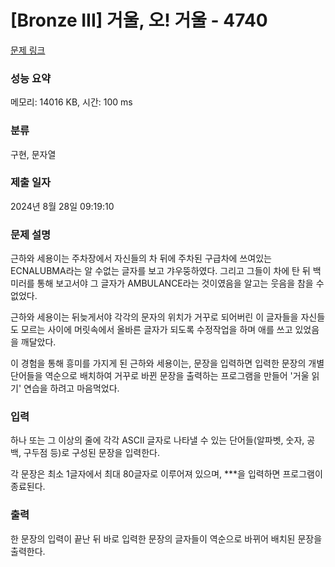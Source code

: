# [Bronze III] 거울, 오! 거울 - 4740 

[문제 링크](https://www.acmicpc.net/problem/4740) 

### 성능 요약

메모리: 14016 KB, 시간: 100 ms

### 분류

구현, 문자열

### 제출 일자

2024년 8월 28일 09:19:10

### 문제 설명

<p>근하와 세용이는 주차장에서 자신들의 차 뒤에 주차된 구급차에 쓰여있는 ECNALUBMA라는 알 수없는 글자를 보고 갸우뚱하였다. 그리고 그들이 차에 탄 뒤 백미러를 통해 보고서야 그 글자가 AMBULANCE라는 것이였음을 알고는 웃음을 참을 수 없었다.</p>

<p>근하와 세용이는 뒤늦게서야 각각의 문자의 위치가 거꾸로 되어버린 이 글자들을 자신들도 모르는 사이에 머릿속에서 올바른 글자가 되도록 수정작업을 하며 애를 쓰고 있었음을 깨달았다.</p>

<p>이 경험을 통해 흥미를 가지게 된 근하와 세용이는, 문장을 입력하면 입력한 문장의 개별 단어들을 역순으로 배치하여 거꾸로 바뀐 문장을 출력하는 프로그램을 만들어 '거울 읽기' 연습을 하려고 마음먹었다.</p>

### 입력 

 <p>하나 또는 그 이상의 줄에 각각 ASCII 글자로 나타낼 수 있는 단어들(알파벳, 숫자, 공백, 구두점 등)로 구성된 문장을 입력한다.</p>

<p>각 문장은 최소 1글자에서 최대 80글자로 이루어져 있으며, ***을 입력하면 프로그램이 종료된다.</p>

### 출력 

 <p>한 문장의 입력이 끝난 뒤 바로 입력한 문장의 글자들이 역순으로 바뀌어 배치된 문장을 출력한다.</p>

